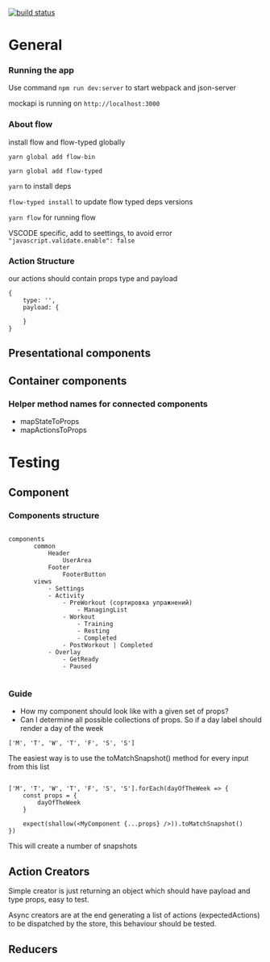 
[![build status](https://gitlab.com/neoroma/gym-dots/badges/master/build.svg)](https://gitlab.com/neoroma/gym-dots/commits/master)


# General

### Running the app

Use command `npm run dev:server` to start webpack and json-server

mockapi is running on `http://localhost:3000`

### About flow

install flow and flow-typed globally

`yarn global add flow-bin`

`yarn global add flow-typed` 

`yarn` to install deps

`flow-typed install` to update flow typed deps versions

`yarn flow` for running flow

VSCODE specific, add to seettings, to avoid error
`"javascript.validate.enable": false`

### Action Structure
our actions should contain props type and payload

```
{
    type: '',
    payload: {
        
    }
}
```
## Presentational components

## Container components
### Helper method names for connected components

- mapStateToProps
- mapActionsToProps

# Testing

## Component

### Components structure

```

components
       common
           Header
               UserArea
           Footer
               FooterButton
       views
           - Settings
           - Activity
               - PreWorkout (сортировка упражнений)
                   - ManagingList
               - Workout
                   - Training
                   - Resting
                   - Completed
               - PostWorkout | Completed
           - Overlay
               - GetReady
               - Paused
               
```

### Guide

- How my component should look like with a given set of props?
- Can I determine all possible collections of props. So if a day label should render a day of the week 

```['M', 'T', 'W', 'T', 'F', 'S', 'S']```

The easiest way is to use the toMatchSnapshot() method for every input from this list

```$javascript

['M', 'T', 'W', 'T', 'F', 'S', 'S'].forEach(dayOfTheWeek => {
    const props = { 
        dayOfTheWeek
    }
        
    expect(shallow(<MyComponent {...props} />)).toMatchSnapshot()
})

```
This will create a number of snapshots

## Action Creators

Simple creator is just returning an object which should have payload and type props, easy to test. 

Async creators are at the end generating a list of actions (expectedActions) to be dispatched by the store, 
this behaviour should be tested. 

## Reducers

